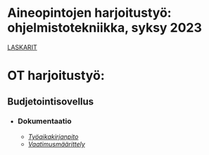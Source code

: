 # **Aineopintojen harjoitustyö: ohjelmistotekniikka, syksy 2023**

[LASKARIT](https://github.com/keranenkirill/OT-projekti/tree/main/LASKARIT)


# OT harjoitustyö:

## Budjetointisovellus
- ### Dokumentaatio
   - [_Työaikakirjanpito_](./dokumentaatio/tuntikirjanpito.md)
   - [_Vaatimusmäärittely_](./dokumentaatio/vaatimusmaarittely.md)